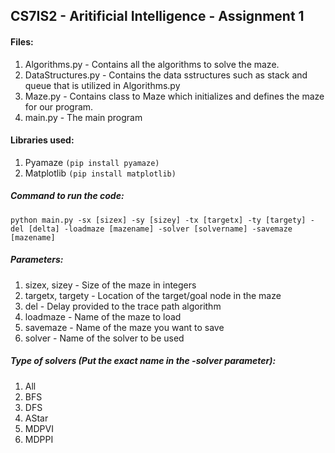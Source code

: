 ## CS7IS2 - Aritificial Intelligence - Assignment 1

#### Files:
1. Algorithms.py - Contains all the algorithms to solve the maze.
2. DataStructures.py - Contains the data sstructures such as stack and queue that is utilized in Algorithms.py
3. Maze.py - Contains class to Maze which initializes and defines the maze for our program.
4. main.py - The main program


#### Libraries used:
1. Pyamaze `(pip install pyamaze)`
2. Matplotlib `(pip install matplotlib)`

##### Command to run the code:
`python main.py -sx [sizex] -sy [sizey] -tx [targetx] -ty [targety] -del [delta] -loadmaze [mazename] -solver [solvername] -savemaze [mazename]`

##### Parameters:
1. sizex, sizey - Size of the maze in integers
2. targetx, targety - Location of the target/goal node in the maze
3. del - Delay provided to the trace path algorithm
4. loadmaze - Name of the maze to load
5. savemaze - Name of the maze you want to save
6. solver - Name of the solver to be used

##### Type of solvers (Put the exact name in the -solver parameter):
1. All
2. BFS
3. DFS
4. AStar
5. MDPVI
6. MDPPI
